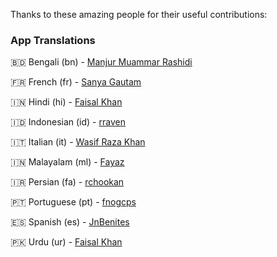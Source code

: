 <p>Thanks to these amazing people for their useful contributions:</p>

### App Translations

🇧🇩 Bengali (bn) - [Manjur Muammar Rashidi](https://github.com/rashidi77)

🇫🇷 French (fr) - [Sanya Gautam](https://instagram.com/_sanyagautam)

🇮🇳 Hindi (hi) - [Faisal Khan](https://github.com/faisalcodes)

🇮🇩 Indonesian (id) - [rraven](https://instagram.com/r4ravv)

🇮🇹 Italian (it) - [Wasif Raza Khan](https://www.instagram.com/wasifffff5)

🇮🇳 Malayalam (ml) - [Fayaz](https://github.com/Sharpentine)

🇮🇷 Persian (fa) - [rchookan](https://github.com/rchookan)

🇵🇹 Portuguese (pt) - [fnogcps](https://github.com/fnogcps)

🇪🇸 Spanish (es) - [JnBenites](https://github.com/JnBenites)

🇵🇰 Urdu (ur) - [Faisal Khan](https://github.com/faisalcodes)
